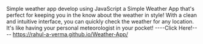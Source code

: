Simple weather app develop using JavaScript
a Simple Weather App that's perfect for keeping you in the know about the weather in style! 
With a clean and intuitive interface, you can quickly check the weather for any location. 
It's like having your personal meteorologist in your pocket!
----Click Here!----
 https://rahul-a-verma.github.io/Weather-App/
